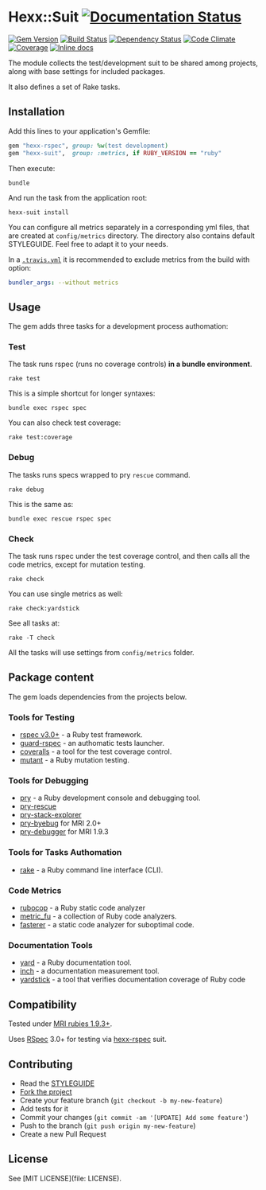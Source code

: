 # Hexx::Suit   [![Documentation Status](https://readthedocs.org/projects/hexx-suit/badge/?version=latest)][readthedocs]

[![Gem Version](https://img.shields.io/gem/v/hexx-suit.svg?style=flat)][gem]
[![Build Status](https://travis-ci.org/hexx-rb/hexx-suit.svg?branch=master)][travis]
[![Dependency Status](https://img.shields.io/gemnasium/hexx-rb/hexx-suit.svg?style=flat)][gemnasium]
[![Code Climate](https://img.shields.io/codeclimate/github/hexx-rb/hexx-suit.svg?style=flat)][codeclimate]
[![Coverage](https://img.shields.io/coveralls/hexx-rb/hexx-suit.svg?style=flat)][coveralls]
[![Inline docs](http://inch-ci.org/github/hexx-rb/hexx-suit.svg)][inch]

[readthedocs]: http://hexx-suit.readthedocs.org
[gem]: https://rubygems.org/gems/hexx-suit
[travis]: https://travis-ci.org/hexx-rb/hexx-suit
[gemnasium]: https://gemnasium.com/hexx-rb/hexx-suit
[codeclimate]: https://codeclimate.com/github/hexx-rb/hexx-suit
[coveralls]: https://coveralls.io/r/hexx-rb/hexx-suit
[inch]: https://inch-ci.org/github/hexx-rb/hexx-suit

The module collects the test/development suit to be shared among projects, along with base settings for included packages.

It also defines a set of Rake tasks.

## Installation

Add this lines to your application's Gemfile:

```ruby
gem "hexx-rspec", group: %w(test development)
gem "hexx-suit",  group: :metrics, if RUBY_VERSION == "ruby"
```

Then execute:

```
bundle
```

And run the task from the application root:

```
hexx-suit install
```

You can configure all metrics separately in a corresponding yml files, that are created at `config/metrics` directory. The directory also contains default STYLEGUIDE. Feel free to adapt it to your needs.

In a [`.travis.yml`][Travis settings] it is recommended to exclude metrics from the build with option:

```yaml
bundler_args: --without metrics
```

[Travis settings]: http://docs.travis-ci.com/user/languages/ruby/#Dependency-Management

## Usage

The gem adds three tasks for a development process authomation:

### Test

The task runs rspec (runs no coverage controls) **in a bundle environment**.

```
rake test
```

This is a simple shortcut for longer syntaxes:

```
bundle exec rspec spec
```

You can also check test coverage:

```
rake test:coverage
```

### Debug

The tasks runs specs wrapped to pry `rescue` command.

```
rake debug
```

This is the same as:

```
bundle exec rescue rspec spec
```

### Check

The task runs rspec under the test coverage control, and then calls all the code metrics, except for mutation testing.

```
rake check
```

You can use single metrics as well:

```
rake check:yardstick
```

See all tasks at:

```
rake -T check
```

All the tasks will use settings from `config/metrics` folder.

## Package content

The gem loads dependencies from the projects below.

### Tools for Testing

* [rspec v3.0+](http://rspec.info/) - a Ruby test framework.
* [guard-rspec](https://github.com/guard/guard-rspec) - an authomatic tests launcher.
* [coveralls](https://coveralls.io/) - a tool for the test coverage control.
* [mutant](https://github.com/mbj/mutant) - a Ruby mutation testing.

### Tools for Debugging

* [pry](https://github.com/pry/pry/wiki) - a Ruby development console and debugging tool.
* [pry-rescue](https://github.com/ConradIrwin/pry-rescue)
* [pry-stack-explorer](https://github.com/pry/pry-stack_explorer)
* [pry-byebug](https://github.com/deivid-rodriguez/pry-byebug) for MRI 2.0+
* [pry-debugger](https://github.com/nixme/pry-debugger) for MRI 1.9.3

### Tools for Tasks Authomation

* [rake](https://github.com/ruby/rake) - a Ruby command line interface (CLI).

### Code Metrics

* [rubocop](https://github.com/bbatsov/rubocop) - a Ruby static code analyzer
* [metric_fu](https://github.com/metricfu/metric_fu/) - a collection of Ruby code analyzers.
* [fasterer](https://github.com/DamirSvrtan/fasterer) - a static code analyzer for suboptimal code.

### Documentation Tools

* [yard](https://yardoc.org/) - a Ruby documentation tool.
* [inch](https://trivelop.de/inch/) - a documentation measurement tool.
* [yardstick](https://github.com/dkubb/yardstick) - a tool that verifies documentation coverage of Ruby code

## Compatibility

Tested under [MRI rubies 1.9.3+](.travis.yml).

Uses [RSpec] 3.0+ for testing via [hexx-rspec] suit.

[RSpec]: http://rspec.info
[hexx-rspec]: https://github.com/hexx-rb/hexx-rspec

## Contributing

* Read the [STYLEGUIDE](config/metrics/STYLEGUIDE)
* [Fork the project](https://github.com/hexx-rb/hexx-suit)
* Create your feature branch (`git checkout -b my-new-feature`)
* Add tests for it
* Commit your changes (`git commit -am '[UPDATE] Add some feature'`)
* Push to the branch (`git push origin my-new-feature`)
* Create a new Pull Request

## License

See [MIT LICENSE](file: LICENSE).
